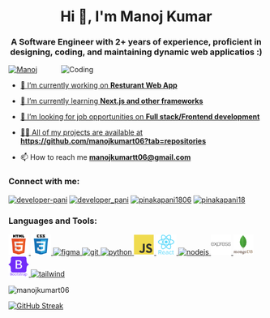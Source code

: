 

<!--
**manojkumart06/manojkumart06** is a ✨ _special_ ✨ repository because its `README.md` (this file) appears on your GitHub profile.

Here are some ideas to get you started:

- 🔭 I’m currently working on ...
- 🌱 I’m currently learning ...
- 👯 I’m looking to collaborate on ...
- 🤔 I’m looking for help with ...
- 💬 Ask me about ...
- 📫 How to reach me: ...
- 😄 Pronouns: ...
- ⚡ Fun fact: ...
-->

<h1 align="center">Hi 👋, I'm Manoj Kumar</h1>
<h3 align="center">A Software Engineer with 2+ years of experience, proficient in designing, coding, and maintaining dynamic web applicatios :)</h3>
<a href="https://www.linkedin.com/in/manoj-kumar-19441017b/" target="blank"><img align="right" alt="Coding" width="400" src="https://media.licdn.com/dms/image/C4D22AQFY2LKpfIIWVg/feedshare-shrink_2048_1536/0/1673026228828?e=2147483647&v=beta&t=-HntsFkKhI4f1jM-cWQ9eJSdwoPMBCcidOoKNyyRFdw"

<p align="left"> <img src="https://komarev.com/ghpvc/?username=manojkumart06&label=Profile%20views&color=0e75b6&style=flat" alt="Manoj" /> </p>

- 🔭 I’m currently working on **Resturant Web App**

- 🌱 I’m currently learning **Next.js and other frameworks**

- 👯 I’m looking for job opportunities on **Full stack/Frontend development**

- 👨‍💻 All of my projects are available at **https://github.com/manojkumart06?tab=repositories**

- 📫 How to reach me **manojkumartt06@gmail.com**

<h3 align="left">Connect with me:</h3>
<p align="left">
<a href="https://www.linkedin.com/in/manoj-kumar-19441017b/" target="blank"><img align="center" src="https://raw.githubusercontent.com/rahuldkjain/github-profile-readme-generator/master/src/images/icons/Social/linked-in-alt.svg" alt="developer-pani" height="30" width="40" /></a>
<a href="https://www.instagram.com/_manojgowda__/?utm_source=qr&igshid=MzNlNGNkZWQ4Mg%3D%3D" target="blank"><img align="center" src="https://raw.githubusercontent.com/rahuldkjain/github-profile-readme-generator/master/src/images/icons/Social/instagram.svg" alt="developer_pani" height="30" width="40" /></a>
<a href="https://www.hackerrank.com/profile/manojkumar06t" target="blank"><img align="center" src="https://raw.githubusercontent.com/rahuldkjain/github-profile-readme-generator/master/src/images/icons/Social/hackerrank.svg" alt="pinakapani1806" height="30" width="40" /></a>
<a href="https://leetcode.com/u/ManojKumar06/" target="blank"><img align="center" src="https://raw.githubusercontent.com/rahuldkjain/github-profile-readme-generator/master/src/images/icons/Social/leet-code.svg" alt="pinakapani18" height="30" width="40" /></a>
</p>

<h3 align="left">Languages and Tools:</h3>
<p align="left"> <a href="https://www.w3.org/html/" target="_blank" rel="noreferrer"> <img src="https://raw.githubusercontent.com/devicons/devicon/master/icons/html5/html5-original-wordmark.svg" alt="html5" width="40" height="40"/> </a> <a href="https://www.w3schools.com/css/" target="_blank" rel="noreferrer"> <img src="https://raw.githubusercontent.com/devicons/devicon/master/icons/css3/css3-original-wordmark.svg" alt="css3" width="40" height="40"/> </a> <a href="https://www.figma.com/" target="_blank" rel="noreferrer"> <img src="https://www.vectorlogo.zone/logos/figma/figma-icon.svg" alt="figma" width="40" height="40"/> </a> <a href="https://git-scm.com/" target="_blank" rel="noreferrer"> <img src="https://www.vectorlogo.zone/logos/git-scm/git-scm-icon.svg" alt="git" width="40" height="40"/> </a> <a href="https://www.python.org/" target="_blank" rel="noreferrer"> <img src="https://www.learnpython.org/static/img/favicons/learnpython.org.ico" alt="python" width="40" height="40"/> </a> <a href="https://developer.mozilla.org/en-US/docs/Web/JavaScript" target="_blank" rel="noreferrer"> <img src="https://raw.githubusercontent.com/devicons/devicon/master/icons/javascript/javascript-original.svg" alt="javascript" width="40" height="40"/> </a> <a href="https://reactjs.org/" target="_blank" rel="noreferrer"> <img src="https://raw.githubusercontent.com/devicons/devicon/master/icons/react/react-original-wordmark.svg" alt="react" width="40" height="40"/> </a><a href="https://nodejs.org/en" target="_blank" rel="noreferrer"> <img src="https://images.g2crowd.com/uploads/product/image/large_detail/large_detail_f0b606abb6d19089febc9faeeba5bc05/nodejs-development-services.png" alt="nodejs" width="40" height="40"/> </a><a href="https://expressjs.com/" target="_blank" rel="noreferrer"> <img src="https://raw.githubusercontent.com/devicons/devicon/master/icons/express/express-original-wordmark.svg" alt="expressjs" width="40" height="40"/> </a> <a href="https://www.mongodb.com/" target="_blank" rel="noreferrer"> <img src="https://raw.githubusercontent.com/devicons/devicon/master/icons/mongodb/mongodb-original-wordmark.svg" alt="mongodb" width="40" height="40"/> </a> <a href="https://getbootstrap.com" target="_blank" rel="noreferrer"> <img src="https://raw.githubusercontent.com/devicons/devicon/master/icons/bootstrap/bootstrap-plain-wordmark.svg" alt="bootstrap" width="40" height="40"/> </a> <a href="https://tailwindcss.com/" target="_blank" rel="noreferrer"> <img src="https://www.vectorlogo.zone/logos/tailwindcss/tailwindcss-icon.svg" alt="tailwind" width="40" height="40"/> </a> </p>

<p><img align="center" src="https://github-readme-stats.vercel.app/api/top-langs?username=manojkumart06&show_icons=true&locale=en&layout=compact" alt="manojkumart06" /></p>
<a href="https://git.io/streak-stats"><img src="https://streak-stats.demolab.com?user=manojkumart06" alt="GitHub Streak" /></a>

